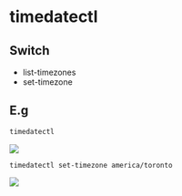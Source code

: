 # timedatectl

## Switch
* list-timezones
* set-timezone


## E.g
````bash
timedatectl
````
[<img src="https://i.imgur.com/wi1zX4A.png">](https://i.imgur.com/wi1zX4A.png)

````
timedatectl set-timezone america/toronto
````
[<img src="https://i.imgur.com/00AcrVF.png">](https://i.imgur.com/00AcrVF.png)
